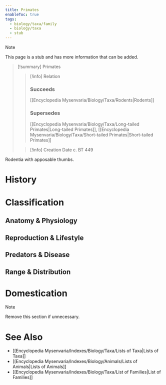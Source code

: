 ```yaml
---
title: Primates
enableToc: true
tags:
  - biology/taxa/family
  - biology/taxa
  - stub
---
```


> [!note]
> This page is a stub and has more information that can be added.

> [!summary] Primates
> > [!info] Relation
> > ### Succeeds
> > [[Encyclopedia Mysenvaria/Biology/Taxa/Rodents|Rodents]]
> > ### Supersedes
> > [[Encyclopedia Mysenvaria/Biology/Taxa/Long-tailed Primates|Long-tailed Primates]], [[Encyclopedia Mysenvaria/Biology/Taxa/Short-tailed Primates|Short-tailed Primates]]
>
> > [!info] Creation Date
> > c. BT 449

Rodentia with apposable thumbs.
# History

# Classification
## Anatomy & Physiology

## Reproduction & Lifestyle

## Predators & Disease

## Range & Distribution

# Domestication

> [!note]
> Remove this section if unnecessary.
# See Also
- [[Encyclopedia Mysenvaria/Indexes/Biology/Taxa/Lists of Taxa|Lists of Taxa]]
- [[Encyclopedia Mysenvaria/Indexes/Biology/Animals/Lists of Animals|Lists of Animals]]
- [[Encyclopedia Mysenvaria/Indexes/Biology/Taxa/List of Families|List of Families]]